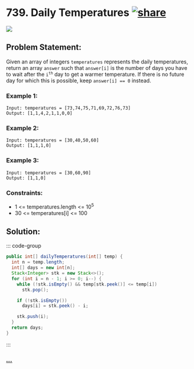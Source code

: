 # 739. Daily Temperatures [![share]](https://leetcode.com/problems/daily-temperatures/)

![][medium]

## Problem Statement:

Given an array of integers `temperatures` represents the daily temperatures, return an array `answer` such that `answer[i]` is the number of days you have to wait after the <code>i<sup>th</sup></code> day to get a warmer temperature. If there is no future day for which this is possible, keep `answer[i] == 0` instead.

### Example 1:

```
Input: temperatures = [73,74,75,71,69,72,76,73]
Output: [1,1,4,2,1,1,0,0]
```

### Example 2:

```
Input: temperatures = [30,40,50,60]
Output: [1,1,1,0]
```

### Example 3:

```
Input: temperatures = [30,60,90]
Output: [1,1,0]
```

### Constraints:

- 1 <= temperatures.length <= 10<sup>5</sup>
- 30 <= temperatures[i] <= 100

## Solution:

::: code-group

```java
public int[] dailyTemperatures(int[] temp) {
  int n = temp.length;
  int[] days = new int[n];
  Stack<Integer> stk = new Stack<>();
  for (int i = n - 1; i >= 0; i--) {
    while (!stk.isEmpty() && temp[stk.peek()] <= temp[i])
      stk.pop();

    if (!stk.isEmpty())
      days[i] = stk.peek() - i;

    stk.push(i);
  }
  return days;
}
```

:::

### [_..._](#)

```

```

<!----------------------------------{ link }--------------------------------->

[share]: https://img.icons8.com/external-anggara-blue-anggara-putra/20/000000/external-share-user-interface-basic-anggara-blue-anggara-putra-2.png
[easy]: https://img.shields.io/badge/Difficulty-Easy-bright.svg
[medium]: https://img.shields.io/badge/Difficulty-Medium-yellow.svg
[hard]: https://img.shields.io/badge/Difficulty-Hard-red.svg
